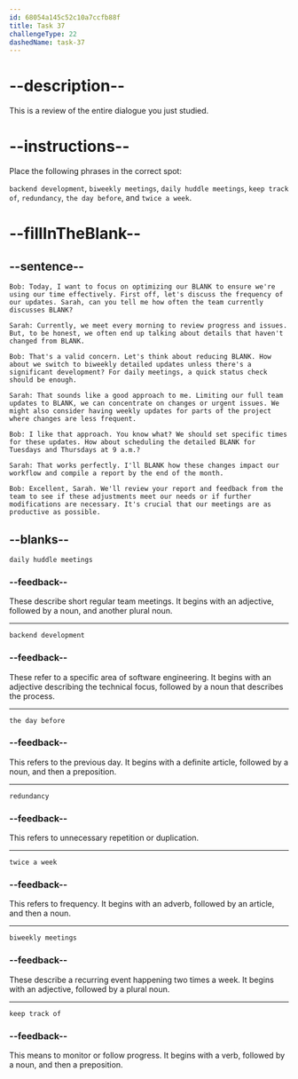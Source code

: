```yaml
---
id: 68054a145c52c10a7ccfb88f
title: Task 37
challengeType: 22
dashedName: task-37
---
```


<!-- REVIEW -->

# --description--

This is a review of the entire dialogue you just studied.

# --instructions--

Place the following phrases in the correct spot:

`backend development`, `biweekly meetings`, `daily huddle meetings`, `keep track of`, `redundancy`, `the day before`, and `twice a week`.

# --fillInTheBlank--

## --sentence--

`Bob: Today, I want to focus on optimizing our BLANK to ensure we're using our time effectively. First off, let's discuss the frequency of our updates. Sarah, can you tell me how often the team currently discusses BLANK?`

`Sarah: Currently, we meet every morning to review progress and issues. But, to be honest, we often end up talking about details that haven't changed from BLANK.`

`Bob: That's a valid concern. Let's think about reducing BLANK. How about we switch to biweekly detailed updates unless there's a significant development? For daily meetings, a quick status check should be enough.`

`Sarah: That sounds like a good approach to me. Limiting our full team updates to BLANK, we can concentrate on changes or urgent issues. We might also consider having weekly updates for parts of the project where changes are less frequent.`

`Bob: I like that approach. You know what? We should set specific times for these updates. How about scheduling the detailed BLANK for Tuesdays and Thursdays at 9 a.m.?`

`Sarah: That works perfectly. I'll BLANK how these changes impact our workflow and compile a report by the end of the month.`

`Bob: Excellent, Sarah. We'll review your report and feedback from the team to see if these adjustments meet our needs or if further modifications are necessary. It's crucial that our meetings are as productive as possible.`

## --blanks--

`daily huddle meetings`

### --feedback--

These describe short regular team meetings. It begins with an adjective, followed by a noun, and another plural noun.

---

`backend development`

### --feedback--

These refer to a specific area of software engineering. It begins with an adjective describing the technical focus, followed by a noun that describes the process.

---

`the day before`

### --feedback--

This refers to the previous day. It begins with a definite article, followed by a noun, and then a preposition.

---

`redundancy`

### --feedback--

This refers to unnecessary repetition or duplication.

---

`twice a week`

### --feedback--

This refers to frequency. It begins with an adverb, followed by an article, and then a noun.

---

`biweekly meetings`

### --feedback--

These describe a recurring event happening two times a week. It begins with an adjective, followed by a plural noun.

---

`keep track of`

### --feedback--

This means to monitor or follow progress. It begins with a verb, followed by a noun, and then a preposition.
